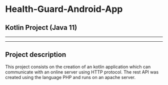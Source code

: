 # Health-Guard-Android-App
## Kotlin Project (Java 11)

-------------------------------
-------------------------------

## Project description

This project consists on the creation of an kotlin application which can communicate with an online server using HTTP protocol.
The rest API was created using the language PHP and runs on an apache server.

